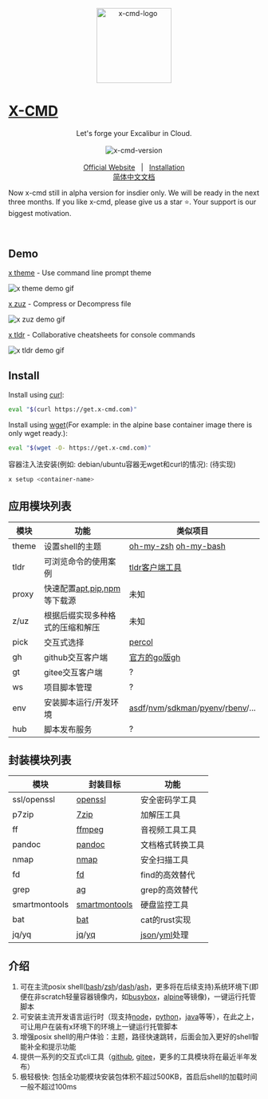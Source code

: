 <p align="center">
    <a target="_blank" href="https://x-cmd.com/">
        <img src="https://user-images.githubusercontent.com/40693636/218274071-92a26d84-0550-4b90-a0ba-7d54118c56e1.png" alt="x-cmd-logo" width="150" data-width="150" data-height="150">
    </a>
</p>

<p align="center">
  <h1><a target="_blank" href="https://x-cmd.com/">X-CMD</a></h1>
</p>

<p align="center">Let's forge your Excalibur in Cloud.</p>

<p align="center">
  <a target="_blank" href="https://x-cmd.com/">
    <img style="display:inline-block;margin:0.2em;" alt="x-cmd-version" src="https://img.shields.io/badge/alpha v0.1.0-107fbc.svg">
  </a>
</p>

<p align="center">
  <a target="_blank" href="https://x-cmd.com/">Official Website</a>
  &nbsp; | &nbsp;
  <a href="#install">Installation</a>
  <br>
  <a target="_blank" href="https://x-cmd.com/zh/">简体中文文档</a>
</p>

Now x-cmd still in alpha version for insdier only. We will be ready in the next three months. If you like x-cmd, please give us a star ⭐. Your support is our biggest motivation.

<br>

## Demo

[x theme](https://www.x-cmd.com/basic/theme) - Use command line prompt theme

![x theme demo gif](https://user-images.githubusercontent.com/40693636/218275249-f600e2a5-32e1-4247-9ec3-f6fc6705ded9.gif)

[x zuz](https://www.x-cmd.com/basic/zuz) - Compress or Decompress file

![x zuz demo gif](https://user-images.githubusercontent.com/40693636/218275404-64affeb0-5e77-4b3b-b46e-cb46642d8da9.gif)

[x tldr](https://www.x-cmd.com/basic/tldr) - Collaborative cheatsheets for console commands

![x tldr demo gif](https://user-images.githubusercontent.com/40693636/218275753-8528af6f-fbde-4563-8ec2-cf911a7660e0.gif)

## Install

Install using [curl](https://curl.se/):

```bash
eval "$(curl https://get.x-cmd.com)"
```

Install using [wget](https://www.gnu.org/software/wget/)(For example: in the alpine base container image there is only wget ready.):

```bash
eval "$(wget -O- https://get.x-cmd.com)"
```

容器注入法安装(例如: debian/ubuntu容器无wget和curl的情况): (待实现)

```bash
x setup <container-name>
```

## 应用模块列表

| 模块 | 功能 | 类似项目 |
| --- | --- | --- |
| theme | 设置shell的主题  | [oh-my-zsh](https://ohmyz.sh/) [oh-my-bash](https://ohmybash.nntoan.com/) |
| tldr | 可浏览命令的使用案例  | [tldr客户端工具](https://github.com/tldr-pages/tldr) |
| proxy | 快速配置[apt](https://pkgs.org/download/apt),[pip](https://pypi.org/project/pip/),[npm](https://www.npmjs.com/)等下载源 | 未知 |
| z/uz | 根据后缀实现多种格式的压缩和解压  | 未知 |
| pick | 交互式选择 | [percol](https://github.com/mooz/percol) |
| gh | github交互客户端  | [官方的go版gh](https://cli.github.com/) |
| gt | gitee交互客户端 | ? |
| ws | 项目脚本管理 | ? |
| env | 安装脚本运行/开发环境  | [asdf](https://asdf-vm.com/)/[nvm](https://github.com/nvm-sh/nvm)/[sdkman](https://sdkman.io/)/[pyenv](https://github.com/pyenv/pyenv)/[rbenv](https://github.com/rbenv/rbenv)/... |
| hub | 脚本发布服务 | ? |

## 封装模块列表

| 模块 | 封装目标 | 功能 |
| -- | -- | -- |
| ssl/openssl | [openssl](https://www.openssl.org/) | 安全密码学工具 |
| p7zip | [7zip](https://www.7-zip.org) | 加解压工具 |
| ff | [ffmpeg](https://ffmpeg.org/) | 音视频工具工具 |
| pandoc | [pandoc](https://pandoc.org/) | 文档格式转换工具 |
| nmap | [nmap](https://nmap.org/) | 安全扫描工具 |
| fd | [fd](https://github.com/sharkdp/fd) | find的高效替代 |
| grep | [ag](https://github.com/ggreer/the_silver_searcher) | grep的高效替代 |
| smartmontools | [smartmontools](https://www.smartmontools.org/) | 硬盘监控工具 |
| bat | [bat](https://github.com/sharkdp/bat) | cat的rust实现 |
| jq/yq | [jq](https://stedolan.github.io/jq/)/[yq](https://github.com/mikefarah/yq) | [json](https://www.json.org/json-en.html)/[yml](https://yaml.org/)处理 |


## 介绍

1. 可在主流posix shell([bash](http://tiswww.case.edu/php/chet/bash/bashtop.html)/[zsh](https://www.zsh.org/)/[dash](https://manpages.debian.org/bullseye/dash/dash.1.en.html)/[ash](https://github.com/ash-shell/ash)，更多将在后续支持)系统环境下(即便在非scratch轻量容器镜像内，如[busybox](https://busybox.net/)，[alpine](https://www.alpinelinux.org/)等镜像)，一键运行托管脚本
2. 可安装主流开发语言运行时（现支持[node](https://nodejs.org/en/)，[python](https://www.python.org/)，[java](https://www.java.com/en/)等等），在此之上，可让用户在装有x环境下的环境上一键运行托管脚本
3. 增强posix shell的用户体验：主题，路径快速跳转，后面会加入更好的shell智能补全和提示功能
4. 提供一系列的交互式cli工具（[github](https://github.com/), [gitee](https://gitee.com/)，更多的工具模块将在最近半年发布）
5. 极轻极快: 包括全功能模块安装包体积不超过500KB，首启后shell的加载时间一般不超过100ms

